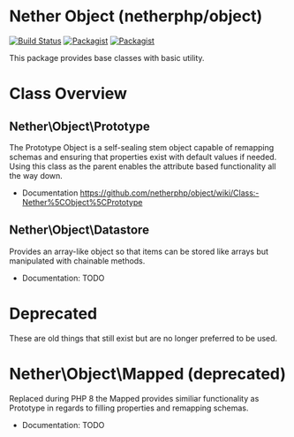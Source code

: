 # **Nether Object (netherphp/object)**

[![Build Status](https://travis-ci.org/netherphp/object.svg?branch=master)](https://travis-ci.org/netherphp/object)  [![Packagist](https://img.shields.io/packagist/v/netherphp/object.svg)](https://packagist.org/packages/netherphp/object) [![Packagist](https://img.shields.io/packagist/dt/netherphp/object.svg)](https://packagist.org/packages/netherphp/object)

This package provides base classes with basic utility.



# **Class Overview**

## Nether\Object\Prototype

The Prototype Object is a self-sealing stem object capable of remapping schemas
and ensuring that properties exist with default values if needed. Using this
class as the parent enables the attribute based functionality all the way down.

* Documentation
  https://github.com/netherphp/object/wiki/Class:-Nether%5CObject%5CPrototype



## Nether\Object\Datastore

Provides an array-like object so that items can be stored like arrays but
manipulated with chainable methods.

* Documentation: TODO



# **Deprecated**

These are old things that still exist but are no longer preferred to be used.


# Nether\Object\Mapped (deprecated)

Replaced during PHP 8 the Mapped provides similiar functionality as Prototype
in regards to filling properties and remapping schemas.

* Documentation: TODO
